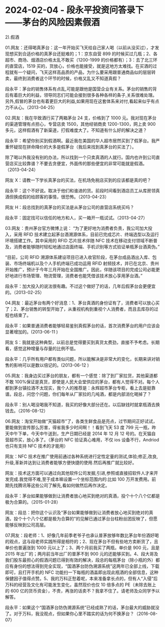 # 2024-02-04 - 段永平投资问答录下——茅台的风险因素假酒

2).假酒

01.网友：还得喝真茅台：这一年开始买飞天给自己家人喝（以前从没买过），才发现想买到合适价格的真茅台还挺难的；1：京东自营 899 的时候买过几瓶；2、各超市、商场、烟酒店价格太乱不敢买（1200-1999 的价格都有）；3：去了北三环的直营店，1519 买的，货放心，价格也能接受，就是这地方太难找。在买酒的过程就有一个疑问，飞天这样高品质的产品，为什么要采用跟普通商品似的层层转卖，最终到消费者这个环节的时候，价格又乱又不知道真假？

段永平：茅台的销售体系有点乱,可能是跟他是国营企业有关系。茅台的销售的背后有着巨大的利益，领导同志们可能会接到很多各种各样的条子,关系很难处理。另外,假冒的茅台也有着更巨大的利益,如果用现在这套体系来对付,看起来似乎有点力不从心。（2013-04-25）

02.网友：我在华致酒行买了两箱茅台 24 支，价格到了 1000 元。我对现在茅台的渠道管理有点担心，专营店卖 1500，其他经销商卖 1200-1300，网上卖 900多元，这样假酒有了新渠道，打假难度大了。不知道有什么好的解决之道？

段永平：希望你别买到假酒啊。最近我在美国的华人超市居然买到了假茅台。我严重怀疑现在拼命降价的大多是假茅台（我后来找到真茅台的买法了）。

除了喝以外我没有别的办法，所以找到一个只卖真酒的人就行。国内也许到公司直营店买比较靠谱？不要去贪便宜，外面传的那些便宜的非常可能就是假酒。（2013-04-24）

网友 X：请教一下学长真茅台的买法，在机场免税店买到的应该都是真的吧？

段永平：这个不好说。取决于他们和谁进的货。前段时间看到酒店员工从库房领真酒但换成假的给顾客的事情，很恐怖。（2013-04-23）

网友 H：段总找到的真茅台的买法是从茅台公司的直营店系统买吗？

段永平：固定找可以信任的地方和人，买一箱开一瓶试试。（2013-04-27）

03.网友：贵州茅台官方微博上说： “为了更好地为消费者负责，我公司加大投入，采用 RFID 技术建立起茅台酒溯源体系，目前已完成芯片、终端选型以及运行环境搭建工作。其中采用的 RFID 芯片技术伴随 NFC 技术在移动支付领域不断普及，消费者能够随时轻松地通过店面终端、手机识别等方式验证单瓶茅台酒真伪。”

“目前，公司 RFID 溯源体系建设项目已进入收官阶段，在茅台成品酒出入库、包装、市场终端机以及个人手机终端已成功运用 RFID 射频技术，并已在北京、贵州开始推广，预计于今年三月开始在全国推广。因此，伴随该项目的完成公司必能更好地进行市场管理、物流管理，消费者也能凭借该技术放心享用茅台酒。”

段永平：加大投入的说法很有趣。不过这个做好了的话，几年后假茅台会更便宜的。（2013-02-25）

04.网友：最近茅台有两个好消息：1、茅台真酒的身份证有了，消费者可以放心买了；2、茅台销售的转型开始了，从重视机构到重视个人消费者，而且去库存的过程也结束了。

段永平：如果普通消费者能够轻易鉴别真假茅台的话，首次消费茅台的用户应该会显著增加的。(2013-06-11 )

网友 S：我就是这种典型，以前总是觉得要买到真货太费劲，直接不予考虑。长期看，感觉这种增量与存量的比例不低。

段永平：几乎所有用户都有类似问题，所以能解决是非常大的变化，长期来讲对销售的影响可以是数以倍记的。(2013-06-12 )

05.网友：我身边买过茅台的朋友，都有一个感觉：除了到厂家拉货，其他渠道都不敢 100%保证是真货，即使是人民大会堂供应的茅台，都有人觉得不对。每个人都到茅台镇拉酒不太现实，我个人的推荐是：永辉超市茅台专柜，看上去是挺靠谱。段总，问您个问题，你们每年从厂家拉的几吨酒，都是内部消化喝掉了？

段永平：别人喝没喝我不知道，我买的好像大部分还在。以后缺钱时就拿瓶酒去换钱去。（2016-08-12）

06.网友：淘宝开始做“天猫超市”了，各类生鲜食品是亮点，过节期间正好试试，要能做到宣传那么厉害，得省我多少时间啊！！看到飞天 53 度 799 元一瓶，昨天中午下单，今天中午送到，生产日期已经是 2014 年 12 月 12 号的。在天猫自营超市买，放心多了。（茅台的 NFC 验证真心难用，不仅 ios 设备不行，Andriod也只有支持 NFC 技术的才能用）

网友：NFC 技术在推广使用前通过各种系统进行定性定量的测试,体验;修正,改良,升级,革新并达到让消费者能够方便快捷的使用.然后再推广就比较好。

网友：技术这方面可以通过向其他软件公司发掘,引进,参照或直接招软件人才来开发完成.我觉得不难,至于成本嘛设置一个坐标范围内的:比如 100 万开发费用。前期先找腾讯等这些公司了解先,看如何做然后再作决定。

段永平：茅台如果能够做到让消费者放心地买到绝对的真酒，投个十个八个亿都是极为合算的。（2015-01-28）

网友：段总：把你这个认识及“茅台如果能够做到让消费者放心地买到绝对的真酒，投个十个八个亿都是极为合算的”的见解已通过茅台台柱粉丝团反映了，但愿能够反映到公司高层。

07.网友：段老师：1、好像几年前季老爷子也承认普茅放够年数比茅台年份酒好喝的观点，这与段老师实践所得是相符的；2、现在茅台不但有些地方卖断货了，且单价也普遍涨到 1000 元以上了；3、两个月前我买了两瓶，单价是 900 元，且是 2015 年出厂的；两月前当年出厂的普茅不到 900 元的还能够买到。4、段大哥及我们股东最担心的假酒问题已得到有效的解决，段总的每瓶茅台（除小瓶的外）都应有身份的想法得到完全实现，“国酒茅台防伪溯源系统”这两年已全部上线，下载即可，且打开手机的 NFC 功能扫一下每瓶的酒盖即出现此瓶酒的全部信息，这种保健因子值得点赞。5、我的万科正愁着呢，本来准备拿长点的，但有人“入侵”后万科的经营及文化有可能发生变化，虽然现价也仅 10 倍多点的 PE（未除去账上的 600 亿的货币资金），不贵，再涨的话卖不？我拿不住了。请老师及众同学予以解答。

段永平：如果这个“国酒茅台防伪溯源系统”已经成熟了的话，茅台最大的威胁就没了。对于万科，我没观点，但如果你心里不踏实的话为何不换茅台？（2016-08-07）